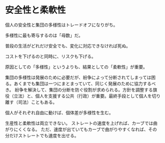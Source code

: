 # 安全性と柔軟性

個人の安全性と集団の多様性はトレードオフになりがち。

多様性に最も寄与するのは「母数」だ。

普段の生活がどれだけ安全でも、変化に対応できなければ死ぬ。

コストを下げるのと同時に、リスクも下げる。

原因としての「多様性」というよりも、結果としての「柔軟性」が重要。

集団の多様性は発展のために必要だが、紛争によって分断されてしまっては困る。あくまでも集団は一つにまとまっていて、同じく発展のために協力するべき。
紛争を解決して、集団の分断を防ぐ役割が求められる。方針を調整する旗役（立法）と、個人を支援する公共（行政）が重要。最終手段として個人を切り離す（司法）こともある。

個人がそれぞれ自由に動けば、個体差が多様性を生む。

生産性と柔軟性は両立できない。
ストレートの速度を上げれば、カーブでは曲がりにくくなる。
ただ、速度が出ていてもカーブで曲がりやすくなれば、その分だけストレートでも速度を出せる。
